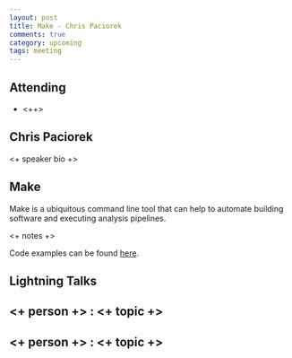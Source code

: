 ```yaml
---
layout: post
title: Make - Chris Paciorek
comments: true
category: upcoming
tags: meeting 
---
```



## Attending

- <++>


## Chris Paciorek

<+ speaker bio +> 

## Make

Make is a ubiquitous command line tool that can help to automate building 
software and executing analysis pipelines.

<+ notes +>

Code examples can be found [here][code].

## Lightning Talks 

## <+ person +> : <+ topic +>

## <+ person +> : <+ topic +>


[code]: https://github.com/thehackerwithin/berkeley/tree/master/topic "Code Examples" 
